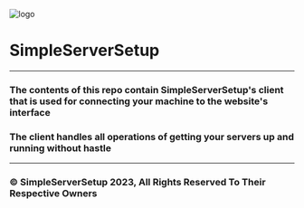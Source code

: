 ![logo](https://i.imgur.com/da0hCfM.png)

#  SimpleServerSetup #

-----
### The contents of this repo contain SimpleServerSetup's client that is used for connecting your machine to the website's interface ###
### The client handles all operations of getting your servers up and running without hastle ###
----
### © SimpleServerSetup 2023, All Rights Reserved To Their Respective Owners ###
